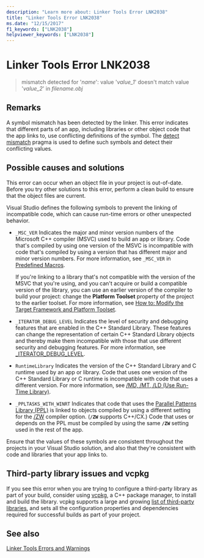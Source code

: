 ```yaml
---
description: "Learn more about: Linker Tools Error LNK2038"
title: "Linker Tools Error LNK2038"
ms.date: "12/15/2017"
f1_keywords: ["LNK2038"]
helpviewer_keywords: ["LNK2038"]
---
```

# Linker Tools Error LNK2038

> mismatch detected for '*name*': value '*value_1*' doesn't match value '*value_2*' in *filename.obj*

## Remarks

A symbol mismatch has been detected by the linker. This error indicates that different parts of an app, including libraries or other object code that the app links to, use conflicting definitions of the symbol. The [detect mismatch](../../preprocessor/detect-mismatch.md) pragma is used to define such symbols and detect their conflicting values.

## Possible causes and solutions

This error can occur when an object file in your project is out-of-date. Before you try other solutions to this error, perform a clean build to ensure that the object files are current.

Visual Studio defines the following symbols to prevent the linking of incompatible code, which can cause run-time errors or other unexpected behavior.

- `_MSC_VER`
   Indicates the major and minor version numbers of the Microsoft C++ compiler (MSVC) used to build an app or library. Code that's compiled by using one version of the MSVC is incompatible with code that's compiled by using a version that has different major and minor version numbers. For more information, see `_MSC_VER` in [Predefined Macros](../../preprocessor/predefined-macros.md).

   If you're linking to a library that's not compatible with the version of the MSVC that you're using, and you can't acquire or build a compatible version of the library, you can use an earlier version of the compiler to build your project: change the **Platform Toolset** property of the project to the earlier toolset. For more information, see [How to: Modify the Target Framework and Platform Toolset](../../build/how-to-modify-the-target-framework-and-platform-toolset.md).

- `_ITERATOR_DEBUG_LEVEL`
   Indicates the level of security and debugging features that are enabled in the C++ Standard Library. These features can change the representation of certain C++ Standard Library objects and thereby make them incompatible with those that use different security and debugging features. For more information, see [_ITERATOR_DEBUG_LEVEL](../../standard-library/iterator-debug-level.md).

- `RuntimeLibrary`
   Indicates the version of the C++ Standard Library and C runtime used by an app or library. Code that uses one version of the C++ Standard Library or C runtime is incompatible with code that uses a different version. For more information, see [/MD, /MT, /LD (Use Run-Time Library)](../../build/reference/md-mt-ld-use-run-time-library.md).

- `_PPLTASKS_WITH_WINRT`
   Indicates that code that uses the [Parallel Patterns Library (PPL)](../../parallel/concrt/parallel-patterns-library-ppl.md) is linked to objects compiled by using a different setting for the [/ZW](../../build/reference/zw-windows-runtime-compilation.md) compiler option. (**`/ZW`** supports C++/CX.) Code that uses or depends on the PPL must be compiled by using the same **`/ZW`** setting used in the rest of the app.

Ensure that the values of these symbols are consistent throughout the projects in your Visual Studio solution, and also that they're consistent with code and libraries that your app links to.

## Third-party library issues and vcpkg

If you see this error when you are trying to configure a third-party library as part of your build, consider using [vcpkg](/vcpkg/), a C++ package manager, to install and build the library. vcpkg supports a large and growing [list of third-party libraries](https://github.com/Microsoft/vcpkg/tree/master/ports), and sets all the configuration properties and dependencies required for successful builds as part of your project.

## See also

[Linker Tools Errors and Warnings](../../error-messages/tool-errors/linker-tools-errors-and-warnings.md)
